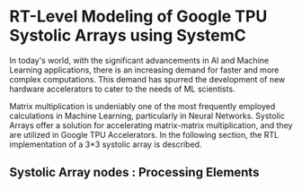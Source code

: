 # RT-Level Modeling of Google TPU Systolic Arrays using SystemC

In today's world, with the significant advancements in AI and Machine Learning applications, there is an increasing demand for faster and more complex computations. This demand has spurred the development of new hardware accelerators to cater to the needs of ML scientists.

Matrix multiplication is undeniably one of the most frequently employed calculations in Machine Learning, particularly in Neural Networks. Systolic Arrays offer a solution for accelerating matrix-matrix multiplication, and they are utilized in Google TPU Accelerators. In the following section, the RTL implementation of a 3*3 systolic array is described.

## Systolic Array nodes : Processing Elements



